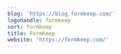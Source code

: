 ```yaml
---
blog: 'https://blog.formkeep.com/'
logohandle: formkeep
sort: formkeep
title: FormKeep
website: 'https://formkeep.com/'
---
```

